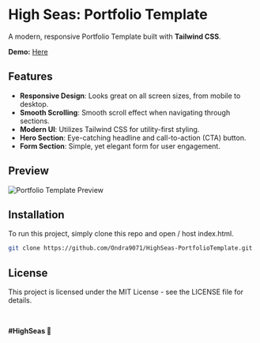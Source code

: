 # High Seas: Portfolio Template

A modern, responsive Portfolio Template built with **Tailwind CSS**.

**Demo:** [Here](https://ondrejpacovsky.cz/demo/highseas/PortfolioTemplate/index.html)

## Features

- **Responsive Design**: Looks great on all screen sizes, from mobile to desktop.
- **Smooth Scrolling**: Smooth scroll effect when navigating through sections.
- **Modern UI**: Utilizes Tailwind CSS for utility-first styling.
- **Hero Section**: Eye-catching headline and call-to-action (CTA) button.
- **Form Section**: Simple, yet elegant form for user engagement.

## Preview
![Portfolio Template Preview](https://ondrejpacovsky.cz/demo/highseas/PortfolioTemplate/preview.jpg)  

## Installation
To run this project, simply clone this repo and open / host index.html.
   ```bash
   git clone https://github.com/Ondra9071/HighSeas-PortfolioTemplate.git
   ```

## License
This project is licensed under the MIT License - see the LICENSE file for details.

<br>

**#HighSeas 💖**
